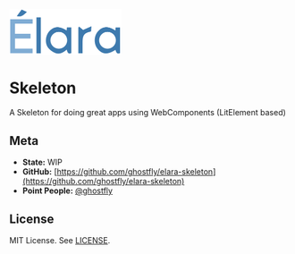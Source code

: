 <img src="./docs/elara.svg" style="max-width: 200px" alt="Elara logo" />
<br>

# Skeleton

A Skeleton for doing great apps using WebComponents (LitElement based)

## Meta

* **State:** WIP
* **GitHub:** [https://github.com/ghostfly/elara-skeleton](https://github.com/ghostfly/elara-skeleton)
* **Point People:** [@ghostfly](https://github.com/ghostfly)

## License

MIT License. See [LICENSE](LICENSE).